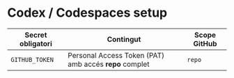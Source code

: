 # Codex / Codespaces setup

| Secret obligatori | Contingut                                              | Scope GitHub |
|-------------------|--------------------------------------------------------|--------------|
| `GITHUB_TOKEN`    | Personal Access Token (PAT) amb accés **repo** complet | `repo`       |
